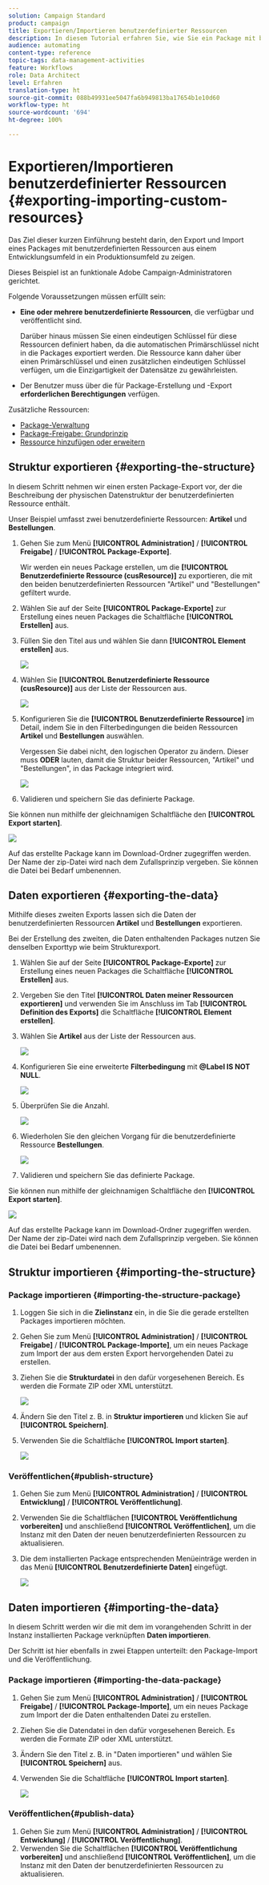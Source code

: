 ```yaml
---
solution: Campaign Standard
product: campaign
title: Exportieren/Importieren benutzerdefinierter Ressourcen
description: In diesem Tutorial erfahren Sie, wie Sie ein Package mit benutzerdefinierten Ressourcen exportieren und importieren können.
audience: automating
content-type: reference
topic-tags: data-management-activities
feature: Workflows
role: Data Architect
level: Erfahren
translation-type: ht
source-git-commit: 088b49931ee5047fa6b949813ba17654b1e10d60
workflow-type: ht
source-wordcount: '694'
ht-degree: 100%

---
```



# Exportieren/Importieren benutzerdefinierter Ressourcen {#exporting-importing-custom-resources}

Das Ziel dieser kurzen Einführung besteht darin, den Export und Import eines Packages mit benutzerdefinierten Ressourcen aus einem Entwicklungsumfeld in ein Produktionsumfeld zu zeigen.

Dieses Beispiel ist an funktionale Adobe Campaign-Administratoren gerichtet.

Folgende Voraussetzungen müssen erfüllt sein:

* **Eine oder mehrere benutzerdefinierte Ressourcen**, die verfügbar und veröffentlicht sind.

   Darüber hinaus müssen Sie einen eindeutigen Schlüssel für diese Ressourcen definiert haben, da die automatischen Primärschlüssel nicht in die Packages exportiert werden. Die Ressource kann daher über einen Primärschlüssel und einen zusätzlichen eindeutigen Schlüssel verfügen, um die Einzigartigkeit der Datensätze zu gewährleisten.
* Der Benutzer muss über die für Package-Erstellung und -Export **erforderlichen Berechtigungen** verfügen.

Zusätzliche Ressourcen:

* [Package-Verwaltung](../../automating/using/managing-packages.md)
* [Package-Freigabe: Grundprinzip](../../developing/using/data-model-concepts.md)
* [Ressource hinzufügen oder erweitern](../../developing/using/key-steps-to-add-a-resource.md)

## Struktur exportieren {#exporting-the-structure}

In diesem Schritt nehmen wir einen ersten Package-Export vor, der die Beschreibung der physischen Datenstruktur der benutzerdefinierten Ressource enthält.

Unser Beispiel umfasst zwei benutzerdefinierte Ressourcen: **Artikel** und **Bestellungen**.

1. Gehen Sie zum Menü **[!UICONTROL Administration]** / **[!UICONTROL Freigabe]** / **[!UICONTROL Package-Exporte]**.

   Wir werden ein neues Package erstellen, um die **[!UICONTROL Benutzerdefinierte Ressource (cusResource)]** zu exportieren, die mit den beiden benutzerdefinierten Ressourcen &quot;Artikel&quot; und &quot;Bestellungen&quot; gefiltert wurde.

1. Wählen Sie auf der Seite **[!UICONTROL Package-Exporte]** zur Erstellung eines neuen Packages die Schaltfläche **[!UICONTROL Erstellen]** aus.
1. Füllen Sie den Titel aus und wählen Sie dann **[!UICONTROL Element erstellen]** aus.

   ![](assets/cusresources_export1.png)

1. Wählen Sie **[!UICONTROL Benutzerdefinierte Ressource (cusResource)]** aus der Liste der Ressourcen aus.

   ![](assets/cusresources_export2.png)

1. Konfigurieren Sie die **[!UICONTROL Benutzerdefinierte Ressource]** im Detail, indem Sie in den Filterbedingungen die beiden Ressourcen **Artikel** und **Bestellungen** auswählen.

   Vergessen Sie dabei nicht, den logischen Operator zu ändern. Dieser muss **ODER** lauten, damit die Struktur beider Ressourcen, &quot;Artikel&quot; und &quot;Bestellungen&quot;, in das Package integriert wird.

   ![](assets/cusresources_export3.png)

1. Validieren und speichern Sie das definierte Package.

Sie können nun mithilfe der gleichnamigen Schaltfläche den **[!UICONTROL Export starten]**.

![](assets/cusresources_export4.png)

Auf das erstellte Package kann im Download-Ordner zugegriffen werden. Der Name der zip-Datei wird nach dem Zufallsprinzip vergeben. Sie können die Datei bei Bedarf umbenennen.

## Daten exportieren {#exporting-the-data}

Mithilfe dieses zweiten Exports lassen sich die Daten der benutzerdefinierten Ressourcen **Artikel** und **Bestellungen** exportieren.

Bei der Erstellung des zweiten, die Daten enthaltenden Packages nutzen Sie denselben Exporttyp wie beim Strukturexport.

1. Wählen Sie auf der Seite **[!UICONTROL Package-Exporte]** zur Erstellung eines neuen Packages die Schaltfläche **[!UICONTROL Erstellen]** aus.
1. Vergeben Sie den Titel **[!UICONTROL Daten meiner Ressourcen exportieren]** und verwenden Sie im Anschluss im Tab **[!UICONTROL Definition des Exports]** die Schaltfläche **[!UICONTROL Element erstellen]**.
1. Wählen Sie **Artikel** aus der Liste der Ressourcen aus.

   ![](assets/cusresources_exportdata1.png)

1. Konfigurieren Sie eine erweiterte **Filterbedingung** mit **@Label IS NOT NULL**.

   ![](assets/cusresources_exportdata2.png)

1. Überprüfen Sie die Anzahl.

   ![](assets/cusresources_exportdata3.png)

1. Wiederholen Sie den gleichen Vorgang für die benutzerdefinierte Ressource **Bestellungen**.

   ![](assets/cusresources_exportdata4.png)

1. Validieren und speichern Sie das definierte Package.

Sie können nun mithilfe der gleichnamigen Schaltfläche den **[!UICONTROL Export starten]**.

![](assets/cusresources_exportdata5.png)

Auf das erstellte Package kann im Download-Ordner zugegriffen werden. Der Name der zip-Datei wird nach dem Zufallsprinzip vergeben. Sie können die Datei bei Bedarf umbenennen.

## Struktur importieren {#importing-the-structure}

### Package importieren {#importing-the-structure-package}

1. Loggen Sie sich in die **Zielinstanz** ein, in die Sie die gerade erstellten Packages importieren möchten.
1. Gehen Sie zum Menü **[!UICONTROL Administration]** / **[!UICONTROL Freigabe]** / **[!UICONTROL Package-Importe]**, um ein neues Package zum Import der aus dem ersten Export hervorgehenden Datei zu erstellen.
1. Ziehen Sie die **Strukturdatei** in den dafür vorgesehenen Bereich. Es werden die Formate ZIP oder XML unterstützt.

   ![](assets/cusresources_import2.png)

1. Ändern Sie den Titel z. B. in **Struktur importieren** und klicken Sie auf **[!UICONTROL Speichern]**.
1. Verwenden Sie die Schaltfläche **[!UICONTROL Import starten]**.

   ![](assets/cusresources_import3.png)

### Veröffentlichen{#publish-structure}

1. Gehen Sie zum Menü **[!UICONTROL Administration]** / **[!UICONTROL Entwicklung]** / **[!UICONTROL Veröffentlichung]**.
1. Verwenden Sie die Schaltflächen **[!UICONTROL Veröffentlichung vorbereiten]** und anschließend **[!UICONTROL Veröffentlichen]**, um die Instanz mit den Daten der neuen benutzerdefinierten Ressourcen zu aktualisieren.
1. Die dem installierten Package entsprechenden Menüeinträge werden in das Menü **[!UICONTROL Benutzerdefinierte Daten]** eingefügt.

   ![](assets/cusresources_import1.png)

## Daten importieren {#importing-the-data}

In diesem Schritt werden wir die mit dem im vorangehenden Schritt in der Instanz installierten Package verknüpften **Daten importieren**.

Der Schritt ist hier ebenfalls in zwei Etappen unterteilt: den Package-Import und die Veröffentlichung.

### Package importieren {#importing-the-data-package}

1. Gehen Sie zum Menü **[!UICONTROL Administration]** / **[!UICONTROL Freigabe]** / **[!UICONTROL Package-Importe]**, um ein neues Package zum Import der die Daten enthaltenden Datei zu erstellen.
1. Ziehen Sie die Datendatei in den dafür vorgesehenen Bereich. Es werden die Formate ZIP oder XML unterstützt.
1. Ändern Sie den Titel z. B. in &quot;Daten importieren&quot; und wählen Sie **[!UICONTROL Speichern]** aus.
1. Verwenden Sie die Schaltfläche **[!UICONTROL Import starten]**.

   ![](assets/cusresources_importdata.png)

### Veröffentlichen{#publish-data}

1. Gehen Sie zum Menü **[!UICONTROL Administration]** / **[!UICONTROL Entwicklung]** / **[!UICONTROL Veröffentlichung]**.
1. Verwenden Sie die Schaltflächen **[!UICONTROL Veröffentlichung vorbereiten]** und anschließend **[!UICONTROL Veröffentlichen]**, um die Instanz mit den Daten der benutzerdefinierten Ressourcen zu aktualisieren.
